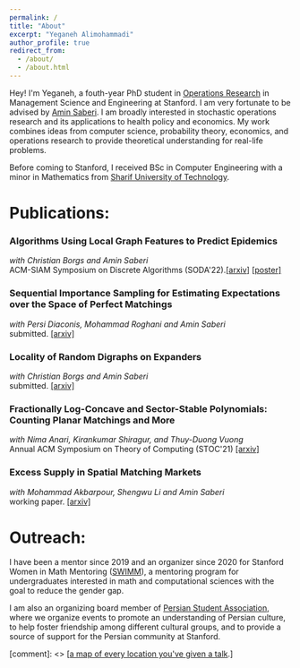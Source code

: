 ```yaml
---
permalink: /
title: "About"
excerpt: "Yeganeh Alimohammadi"
author_profile: true
redirect_from: 
  - /about/
  - /about.html
---
```

Hey! I'm Yeganeh, a fouth-year PhD student in [Operations Research](https://or.stanford.edu/) in Management Science and Engineering at Stanford. I am very fortunate to be advised by [Amin Saberi](http://stanford.edu/~saberi/). 
I am broadly interested in stochastic operations research and its applications to health policy and economics. My work combines ideas from computer science, probability theory, economics, and operations research to provide theoretical understanding for real-life problems. 

Before coming to Stanford, I received BSc in Computer Engineering with a minor in Mathematics from [Sharif University of Technology](http://www.en.sharif.edu/).

# Publications:
### Algorithms Using Local Graph Features to Predict Epidemics
*with Christian Borgs and Amin Saberi*\
ACM-SIAM Symposium on Discrete Algorithms (SODA'22).[\[arxiv\]](https://arxiv.org/pdf/2110.08961.pdf) [\[poster\]](http://www.local-algorithms.com/posters/yeganeh.pdf)

### Sequential Importance Sampling for Estimating Expectations over the Space of Perfect Matchings
*with Persi Diaconis, Mohammad Roghani and Amin Saberi*\
submitted. [\[arxiv\]](https://arxiv.org/pdf/2107.00850.pdf)

### Locality of Random Digraphs on Expanders
*with Christian Borgs and Amin Saberi*\
submitted. [\[arxiv\]](https://arxiv.org/pdf/2103.09952.pdf)

### Fractionally Log-Concave and Sector-Stable Polynomials: Counting Planar Matchings and More
*with Nima Anari, Kirankumar Shiragur, and Thuy-Duong Vuong*\
Annual ACM Symposium on Theory of Computing (STOC'21) [\[arxiv\]](https://arxiv.org/pdf/2102.02708.pdf)


 ### Excess Supply in Spatial Matching Markets
 *with Mohammad Akbarpour, Shengwu Li and Amin Saberi*\
 working paper. [\[arxiv\]](https://arxiv.org/abs/2104.03219)
 



# Outreach:
I have been a mentor since 2019 and an organizer since 2020  for Stanford Women in Math Mentoring ([SWIMM](http://swimm.stanford.edu/)), a mentoring program for undergraduates interested in math and computational sciences with the goal to reduce the gender gap.

I am also an organizing board member of [Persian Student Association](https://psa.stanford.edu/), where we organize events to promote an understanding of Persian culture, to help foster friendship among different cultural groups, and to provide a source of support for the Persian community at Stanford.

 [comment]: <> [[a map of every location you've given a talk](https://academicpages.github.io/talkmap.html).]
